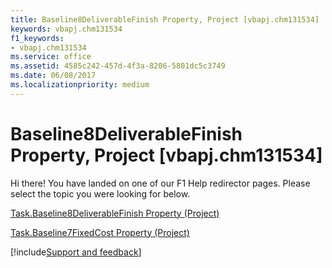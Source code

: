 ```yaml
---
title: Baseline8DeliverableFinish Property, Project [vbapj.chm131534]
keywords: vbapj.chm131534
f1_keywords:
- vbapj.chm131534
ms.service: office
ms.assetid: 4585c242-457d-4f3a-8206-5801dc5c3749
ms.date: 06/08/2017
ms.localizationpriority: medium
---
```



# Baseline8DeliverableFinish Property, Project [vbapj.chm131534]

Hi there! You have landed on one of our F1 Help redirector pages. Please select the topic you were looking for below.

[Task.Baseline8DeliverableFinish Property (Project)](https://msdn.microsoft.com/library/127e1dd5-2d5e-d3c8-fdb6-007bb29c117f%28Office.15%29.aspx)

[Task.Baseline7FixedCost Property (Project)](https://msdn.microsoft.com/library/48f0adf9-57ce-2b4a-774c-f14755255edc%28Office.15%29.aspx)

[!include[Support and feedback](~/includes/feedback-boilerplate.md)]